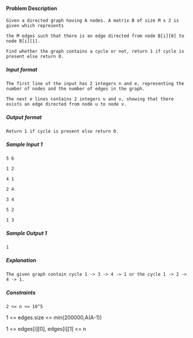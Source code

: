 #### Problem Description

```
Given a directed graph having A nodes. A matrix B of size M x 2 is given which represents

the M edges such that there is an edge directed from node B[i][0] to node B[i][1].

Find whether the graph contains a cycle or not, return 1 if cycle is present else return 0.
```

##### Input format

```
The first line of the input has 2 integers n and e, representing the number of nodes and the number of edges in the graph.

The next e lines contains 2 integers u and v, showing that there exists an edge directed from node u to node v.
```

##### Output format
```
Return 1 if cycle is present else return 0.
```

##### Sample Input 1
```
5 6

1 2

4 1

2 4

3 4

5 2

1 3
```

##### Sample Output 1
```
1
```
##### Explanation
```
The given graph contain cycle 1 -> 3 -> 4 -> 1 or the cycle 1 -> 2 -> 4 -> 1.
```
##### Constraints
```
2 <= n <= 10^5
```
1 <= edges.size <= min(200000,A(A-1))

1 <= edges[i][0], edges[i][1] <= n
